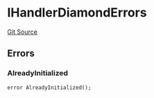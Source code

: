 # IHandlerDiamondErrors
[Git Source](https://github.com/thrackle-io/tron/blob/3811b4273256819e871165284a320ac92fbb3641/src/common/IErrors.sol)


## Errors
### AlreadyInitialized

```solidity
error AlreadyInitialized();
```

